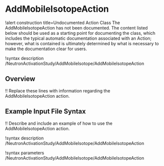 # AddMobileIsotopeAction

!alert construction title=Undocumented Action Class
The AddMobileIsotopeAction has not been documented. The content listed below should be used as a starting point for
documenting the class, which includes the typical automatic documentation associated with an Action;
however, what is contained is ultimately determined by what is necessary to make the documentation
clear for users.

!syntax description /NeutronActivationStudy/AddMobileIsotope/AddMobileIsotopeAction

## Overview

!! Replace these lines with information regarding the AddMobileIsotopeAction action.

## Example Input File Syntax

!! Describe and include an example of how to use the AddMobileIsotopeAction action.

!syntax description /NeutronActivationStudy/AddMobileIsotope/AddMobileIsotopeAction

!syntax parameters /NeutronActivationStudy/AddMobileIsotope/AddMobileIsotopeAction
